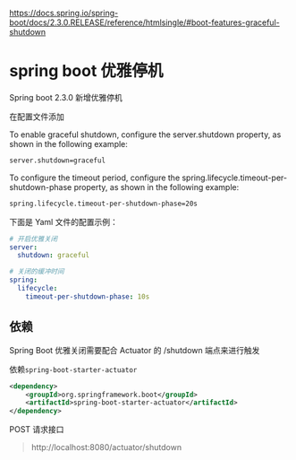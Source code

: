 <https://docs.spring.io/spring-boot/docs/2.3.0.RELEASE/reference/htmlsingle/#boot-features-graceful-shutdown>

# spring boot 优雅停机

Spring boot 2.3.0 新增优雅停机

在配置文件添加


To enable graceful shutdown, configure the server.shutdown property, as shown in the following example:
```xml
server.shutdown=graceful
```
To configure the timeout period, configure the spring.lifecycle.timeout-per-shutdown-phase property, as shown in the following example:
```xml
spring.lifecycle.timeout-per-shutdown-phase=20s
```

下面是 Yaml 文件的配置示例：
```yml
# 开启优雅关闭
server: 
  shutdown: graceful

# 关闭的缓冲时间  
spring: 
  lifecycle: 
    timeout-per-shutdown-phase: 10s
```
## 依赖

Spring Boot 优雅关闭需要配合 Actuator 的 /shutdown 端点来进行触发

依赖`spring-boot-starter-actuator`

```xml
<dependency>
    <groupId>org.springframework.boot</groupId>
    <artifactId>spring-boot-starter-actuator</artifactId>
</dependency>
```

POST 请求接口
> http://localhost:8080/actuator/shutdown



